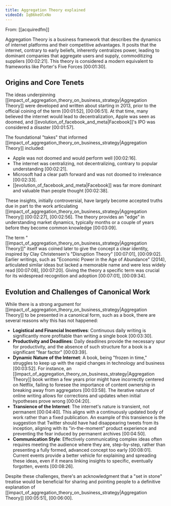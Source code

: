 ```yaml
---
title: Aggregation Theory explained
videoId: IqB6keOlxNo
---
```


From: [[acquiredfm]] <br/> 

Aggregation Theory is a business framework that describes the dynamics of internet platforms and their competitive advantages. It posits that the internet, contrary to early beliefs, inherently centralizes power, leading to dominant companies that aggregate users and supply, commoditizing suppliers [00:02:21]. This theory is considered a modern equivalent to frameworks like Porter's Five Forces [00:01:30].

## Origins and Core Tenets

The ideas underpinning [[impact_of_aggregation_theory_on_business_strategy|Aggregation Theory]] were developed and written about starting in 2013, prior to the official coining of the term [00:01:52], [00:06:51]. At that time, many believed the internet would lead to decentralization, Apple was seen as doomed, and [[evolution_of_facebook_and_meta|Facebook]]'s IPO was considered a disaster [00:01:57].

The foundational "takes" that informed [[impact_of_aggregation_theory_on_business_strategy|Aggregation Theory]] included:
*   Apple was not doomed and would perform well [00:02:16].
*   The internet was centralizing, not decentralizing, contrary to popular understanding [00:02:21].
*   Microsoft had a clear path forward and was not doomed to irrelevance [00:02:33].
*   [[evolution_of_facebook_and_meta|Facebook]] was far more dominant and valuable than people thought [00:02:38].

These insights, initially controversial, have largely become accepted truths due in part to the work articulating [[impact_of_aggregation_theory_on_business_strategy|Aggregation Theory]] [00:02:27], [00:02:56]. The theory provides an "edge" in understanding market dynamics, typically months or a couple of years before they become common knowledge [00:03:09].

The term "[[impact_of_aggregation_theory_on_business_strategy|Aggregation Theory]]" itself was coined later to give the concept a clear identity, inspired by Clay Christensen's "Disruption Theory" [00:07:01], [00:09:02]. Earlier writings, such as "Economic Power in the Age of Abundance" (2014), articulated similar ideas but lacked a memorable name and were less widely read [00:07:08], [00:07:20]. Giving the theory a specific term was crucial for its widespread recognition and adoption [00:07:01], [00:09:34].

## Evolution and Challenges of Canonical Work

While there is a strong argument for [[impact_of_aggregation_theory_on_business_strategy|Aggregation Theory]] to be presented in a canonical form, such as a book, there are several reasons why this has not happened:
*   **Logistical and Financial Incentives**: Continuous daily writing is significantly more profitable than writing a single book [00:03:30].
*   **Productivity and Deadlines**: Daily deadlines provide the necessary spur for productivity, and the absence of such structure for a book is a significant "fear factor" [00:03:39].
*   **Dynamic Nature of the Internet**: A book, being "frozen in time," struggles to keep up with the rapid changes in technology and business [00:03:52]. For instance, an [[impact_of_aggregation_theory_on_business_strategy|Aggregation Theory]] book written a few years prior might have incorrectly centered on Netflix, failing to foresee the importance of content ownership in breaking away from aggregators [00:03:58]. The iterative nature of online writing allows for corrections and updates when initial hypotheses prove wrong [00:04:20].
*   **Transience of the Internet**: The internet's nature is transient, not permanent [00:04:40]. This aligns with a continuously updated body of work rather than a fixed publication. An example of this transience is the suggestion that Twitter should have had disappearing tweets from its inception, aligning with its "in-the-moment" product experience and preventing the fear induced by permanent archives [00:04:50].
*   **Communication Style**: Effectively communicating complex ideas often requires meeting the audience where they are, step-by-step, rather than presenting a fully formed, advanced concept too early [00:08:01]. Current events provide a better vehicle for explaining and spreading these ideas, even if it means linking insights to specific, eventually forgotten, events [00:08:26].

Despite these challenges, there's an acknowledgment that a "set in stone" treatise would be beneficial for sharing and pointing people to a definitive explanation of [[impact_of_aggregation_theory_on_business_strategy|Aggregation Theory]] [00:05:51], [00:06:00].